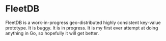 # FleetDB

FleetDB is a work-in-progress geo-distributed highly consistent key-value prototype.
It is buggy. It is in progress. It is my first ever attempt at doing anything in Go, so hopefully it will get better.